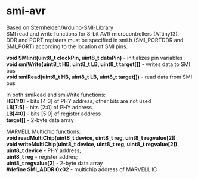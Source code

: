 # smi-avr
Based on [Sternhelden/Arduino-SMI-Library](https://github.com/Sternhelden/Arduino-SMI-Library)<br>
SMI read and write functions for 8-bit AVR microcontrollers (ATtiny13).<br>
DDR and PORT registers must be specified in smi.h (SMI_PORTDDR and SMI_PORT) according to the location of SMI pins.

<b>void SMIinit(uint8_t clockPin, uint8_t dataPin)</b> - initializes pin variables<br>
<b>void smiWrite(uint8_t HB, uint8_t LB, uint8_t target[])</b> - writes data to SMI bus<br>
<b>void smiRead(uint8_t HB, uint8_t LB, uint8_t target[])</b> - read data from SMI bus

In both smiRead and smiWrite functions:<br>
<b>HB[1:0]</b> - bits [4:3] of PHY address, other bits are not used<br>
<b>LB[7:5]</b> - bits [2:0] of PHY address<br>
<b>LB[4:0]</b> - bits [5:0] of register address<br>
<b>target[]</b> - 2-byte data array

MARVELL Multichip functions:<br>
<b>void readMultiChip(uint8_t device, uint8_t reg, uint8_t regvalue[2])</b><br>
<b>void writeMultiChip(uint8_t device, uint8_t reg, uint8_t regvalue[2])</b><br>
<b>uint8_t device</b> - PHY address;<br>
<b>uint8_t reg</b> - register addres;<br>
<b>uint8_t regvalue[2]</b> - 2-byte data array<br>
<b>#define SMI_ADDR 0x02</b> - multichip address of MARVELL IC

